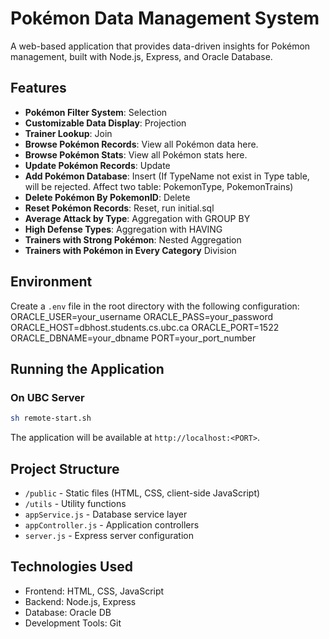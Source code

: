 # Pokémon Data Management System

A web-based application that provides data-driven insights for Pokémon management, built with Node.js, Express, and Oracle Database.

## Features

- **Pokémon Filter System**: Selection
- **Customizable Data Display**: Projection
- **Trainer Lookup**: Join
- **Browse Pokémon Records**: View all Pokémon data here.
- **Browse Pokémon Stats**: View all Pokémon stats here.
- **Update Pokémon Records**: Update
- **Add Pokémon Database**: Insert (If TypeName not exist in Type table, will be rejected. Affect two table: PokemonType, PokemonTrains)
- **Delete Pokémon By PokemonID**: Delete
- **Reset Pokémon Records**: Reset, run initial.sql
- **Average Attack by Type**: Aggregation with GROUP BY
- **High Defense Types**: Aggregation with HAVING
- **Trainers with Strong Pokémon**: Nested Aggregation
- **Trainers with Pokémon in Every Category** Division


## Environment 

Create a `.env` file in the root directory with the following configuration:
ORACLE_USER=your_username
ORACLE_PASS=your_password
ORACLE_HOST=dbhost.students.cs.ubc.ca
ORACLE_PORT=1522
ORACLE_DBNAME=your_dbname
PORT=your_port_number


## Running the Application

### On UBC Server
```bash
sh remote-start.sh
```

The application will be available at `http://localhost:<PORT>`.

## Project Structure

- `/public` - Static files (HTML, CSS, client-side JavaScript)
- `/utils` - Utility functions
- `appService.js` - Database service layer
- `appController.js` - Application controllers
- `server.js` - Express server configuration

## Technologies Used

- Frontend: HTML, CSS, JavaScript
- Backend: Node.js, Express
- Database: Oracle DB
- Development Tools: Git







